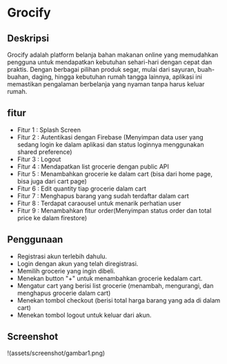 # Grocify
## Deskripsi
Grocify adalah platform belanja bahan makanan online yang memudahkan pengguna untuk mendapatkan kebutuhan sehari-hari dengan cepat dan praktis. Dengan berbagai pilihan produk segar, mulai dari sayuran, buah-buahan, daging, hingga kebutuhan rumah tangga lainnya, aplikasi ini memastikan pengalaman berbelanja yang nyaman tanpa harus keluar rumah.

## fitur
- Fitur 1 : Splash Screen
- Fitur 2 : Autentikasi dengan Firebase (Menyimpan data user yang sedang login ke dalam aplikasi dan status loginnya menggunakan shared preference)
- Fitur 3 : Logout 
- Fitur 4 : Mendapatkan list grocerie dengan public API
- Fitur 5 : Menambahkan grocerie ke dalam cart (bisa dari home page, bisa juga dari cart page)
- Fitur 6 : Edit quantity tiap grocerie dalam cart
- Fitur 7 : Menghapus barang yang sudah terdaftar dalam cart
- Fitur 8 : Terdapat caraousel untuk menarik perhatian user
- Fitur 9 : Menambahkan fitur order(Menyimpan status order dan total price ke dalam firestore)

## Penggunaan
- Registrasi akun terlebih dahulu.
- Login dengan akun yang telah diregistrasi.
- Memilih grocerie yang ingin dibeli.
- Menekan button "+" untuk menambahkan grocerie kedalam cart.
- Mengatur cart yang berisi list grocerie (menambah, mengurangi, dan menghapus grocerie dalam cart)
- Menekan tombol checkout (berisi total harga barang yang ada di dalam cart)
- Menekan tombol logout untuk keluar dari akun.

## Screenshot
!(assets/screenshot/gambar1.png)

